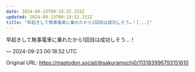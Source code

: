 ```yaml
---
date: 2024-09-23T00:18:52.315Z
updated: 2024-09-23T00:18:52.315Z
title: "早起きして無事電車に乗れたから1回目は成功しそう…！[...]"
---
```


<p>早起きして無事電車に乗れたから1回目は成功しそう…！</p>

&mdash; 2024-09-23 00:18:52 UTC

Original URL: https://mastodon.social/@sakuramochi0/113183996793151610
